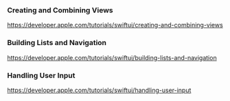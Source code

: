 ### Creating and Combining Views
https://developer.apple.com/tutorials/swiftui/creating-and-combining-views

### Building Lists and Navigation
https://developer.apple.com/tutorials/swiftui/building-lists-and-navigation

### Handling User Input
https://developer.apple.com/tutorials/swiftui/handling-user-input
